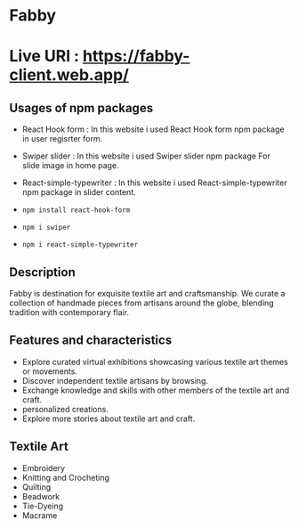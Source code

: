 # Fabby

# Live URl : https://fabby-client.web.app/

## Usages of npm packages

-  React Hook form : In this website i used React Hook form npm package in user regisrter form.
-  Swiper slider : In this website i used  Swiper slider npm package For slide image in home page.
-  React-simple-typewriter : In this website i used  React-simple-typewriter npm package in slider content.
   


-     npm install react-hook-form

-     npm i swiper

-     npm i react-simple-typewriter
      

## Description

Fabby is destination for exquisite textile art and craftsmanship. We curate a collection of handmade pieces from artisans around the globe, blending tradition with contemporary flair.

## Features and  characteristics

- Explore curated virtual exhibitions showcasing various textile art themes or movements.
- Discover independent textile artisans by browsing.
- Exchange knowledge and skills with other members of the textile art and craft.
- personalized creations.
- Explore more stories about textile art and craft.

## Textile Art 

- Embroidery
- Knitting and Crocheting
- Quilting
- Beadwork
- Tie-Dyeing
- Macrame


